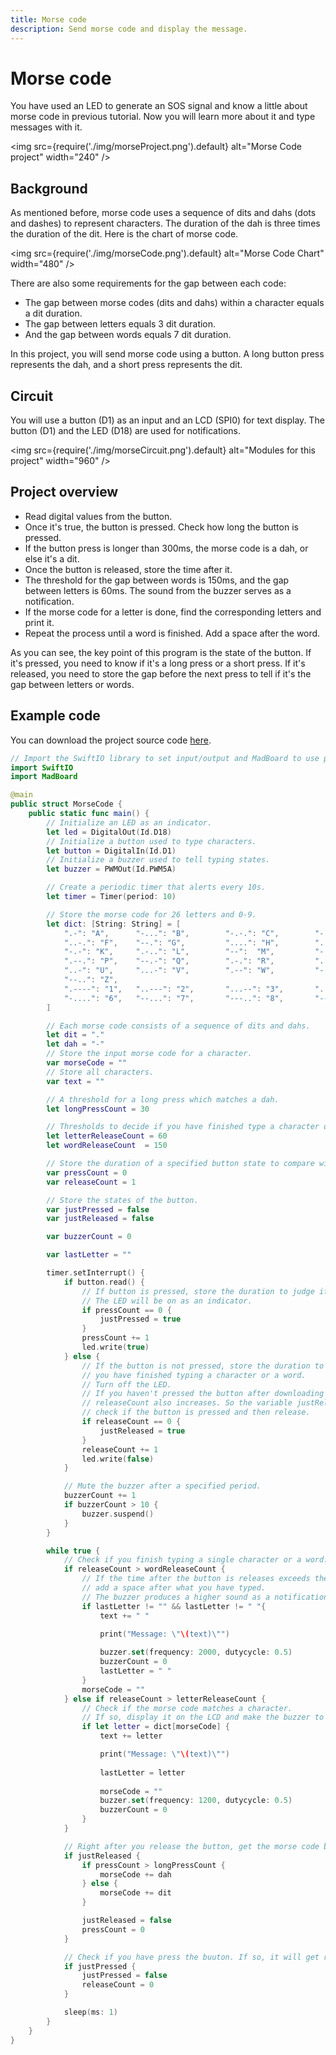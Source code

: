 ```yaml
---
title: Morse code
description: Send morse code and display the message.
---
```


# Morse code

You have used an LED to generate an SOS signal and know a little about morse code in previous tutorial. Now you will learn more about it and type messages with it.

<img
  src={require('./img/morseProject.png').default}
  alt="Morse Code project" width="240"
/>

## Background

As mentioned before, morse code uses a sequence of dits and dahs (dots and dashes) to represent characters. The duration of the dah is three times the duration of the dit. Here is the chart of morse code. 

<img
  src={require('./img/morseCode.png').default}
  alt="Morse Code Chart" width="480"
/>

There are also some requirements for the gap between each code: 
* The gap between morse codes (dits and dahs) within a character equals a dit duration. 
* The gap between letters equals 3 dit duration. 
* And the gap between words equals 7 dit duration. 

In this project, you will send morse code using a button. A long button press represents the dah, and a short press represents the dit.

## Circuit

You will use a button (D1) as an input and an LCD (SPI0) for text display. The button (D1) and the LED (D18) are used for notifications.

<img
  src={require('./img/morseCircuit.png').default}
  alt="Modules for this project" width="960"
/>

## Project overview

* Read digital values from the button.
* Once it's true, the button is pressed. Check how long the button is pressed. 
* If the button press is longer than 300ms, the morse code is a dah, or else it's a dit.
* Once the button is released, store the time after it.
* The threshold for the gap between words is 150ms, and the gap between letters is 60ms. The sound from the buzzer serves as a notification.
* If the morse code for a letter is done, find the corresponding letters and print it.
* Repeat the process until a word is finished. Add a space after the word.

As you can see, the key point of this program is the state of the button. If it's pressed, you need to know if it's a long press or a short press. If it's released, you need to store the gap before the next press to tell if it's the gap between letters or words.


## Example code

You can download the project source code [here](https://github.com/madmachineio/MadExamples/tree/main/Examples/SwiftIOPlayground/11MoreProjects/MorseCode).

```swift title="MorseCode.swift" showLineNumbers
// Import the SwiftIO library to set input/output and MadBoard to use pin id.
import SwiftIO
import MadBoard

@main
public struct MorseCode {
    public static func main() {
        // Initialize an LED as an indicator.
        let led = DigitalOut(Id.D18)
        // Initialize a button used to type characters.
        let button = DigitalIn(Id.D1)
        // Initialize a buzzer used to tell typing states.
        let buzzer = PWMOut(Id.PWM5A)

        // Create a periodic timer that alerts every 10s.
        let timer = Timer(period: 10)

        // Store the morse code for 26 letters and 0-9.
        let dict: [String: String] = [
            ".-": "A",      "-...": "B",        "-.-.": "C",        "-..": "D",         ".": "E",
            "..-.": "F",    "--.": "G",         "....": "H",        "..": "I",          ".---": "J",
            "-.-": "K",     ".-..": "L",        "--":  "M",         "-.": "N",          "---": "O",
            ".--.": "P",    "--.-": "Q",        ".-.": "R",         "...":  "S",        "-": "T",
            "..-": "U",     "...-": "V",        ".--": "W",         "-..-": "X",        "-.--": "Y",
            "--..": "Z",
            ".----": "1",   "..---": "2",       "...--": "3",       "....-": "4",       ".....": "5",
            "-....": "6",   "--...": "7",       "---..": "8",       "----.": "9",       "-----": "0"
        ]

        // Each morse code consists of a sequence of dits and dahs.
        let dit = "."
        let dah = "-"
        // Store the input morse code for a character.
        var morseCode = ""
        // Store all characters.
        var text = ""

        // A threshold for a long press which matches a dah.
        let longPressCount = 30

        // Thresholds to decide if you have finished type a character or a word.
        let letterReleaseCount = 60
        let wordReleaseCount  = 150

        // Store the duration of a specified button state to compare with the thresholds above.
        var pressCount = 0
        var releaseCount = 1

        // Store the states of the button.
        var justPressed = false
        var justReleased = false

        var buzzerCount = 0

        var lastLetter = ""

        timer.setInterrupt() {
            if button.read() {
                // If button is pressed, store the duration to judge if it's long press or short press.
                // The LED will be on as an indicator.
                if pressCount == 0 {
                    justPressed = true
                }
                pressCount += 1
                led.write(true)
            } else {
                // If the button is not pressed, store the duration to judge if 
                // you have finished typing a character or a word.
                // Turn off the LED.
                // If you haven't pressed the button after downloading your project, 
                // releaseCount also increases. So the variable justReleased is used to 
                // check if the button is pressed and then release.
                if releaseCount == 0 {
                    justReleased = true
                }
                releaseCount += 1
                led.write(false)
            }

            // Mute the buzzer after a specified period.
            buzzerCount += 1
            if buzzerCount > 10 {
                buzzer.suspend()
            }
        }

        while true {
            // Check if you finish typing a single character or a word.
            if releaseCount > wordReleaseCount {
                // If the time after the button is releases exceeds the threshold, 
                // add a space after what you have typed.
                // The buzzer produces a higher sound as a notification.
                if lastLetter != "" && lastLetter != " "{
                    text += " "

                    print("Message: \"\(text)\"")
                    
                    buzzer.set(frequency: 2000, dutycycle: 0.5)
                    buzzerCount = 0
                    lastLetter = " "
                }
                morseCode = ""
            } else if releaseCount > letterReleaseCount {
                // Check if the morse code matches a character.
                // If so, display it on the LCD and make the buzzer to produce a sound.
                if let letter = dict[morseCode] {
                    text += letter

                    print("Message: \"\(text)\"")
                    
                    lastLetter = letter
                    
                    morseCode = ""
                    buzzer.set(frequency: 1200, dutycycle: 0.5)
                    buzzerCount = 0
                }
            }

            // Right after you release the button, get the morse code based on the time that the button is pressed and store it.
            if justReleased {
                if pressCount > longPressCount {
                    morseCode += dah
                } else {
                    morseCode += dit
                }

                justReleased = false
                pressCount = 0
            }

            // Check if you have press the buuton. If so, it will get ready to store the duration after the button is release.
            if justPressed {
                justPressed = false
                releaseCount = 0
            }

            sleep(ms: 1)
        }
    }
}
```



